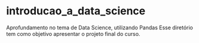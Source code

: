 # introducao_a_data_science
Aprofundamento no tema de Data Science, utilizando Pandas
Esse diretório tem como objetivo apresentar o projeto final do curso.
